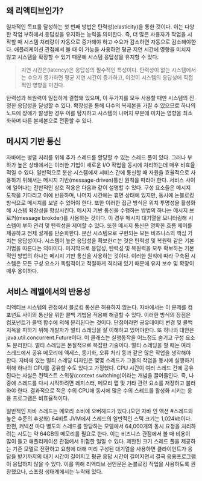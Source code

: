 ## 왜 리액티브인가?
일차적인 목표를 달성하는 첫 번째 방법은 탄력성(elasticity)을 통한 것이다.
이는 다양한 작업 부하에서 응답성을 유지하는 능력을 의미한다. 즉, 더 많은 사용자가 작업을 시작할 때 시스템 처리량이 자동으로 증가해야 하고 수요가 감소하면 자동으로 감소해야한다. 애플리케이션 관점에서 볼 때 이 가능을 사용하면 평균 지연 시간에 영향을 미치지 않고 시스템을 확장할 수 있기 때문에 시스템 응답성을 유지할 수 있다.

> 지연 시간은(latency)은 응답성의 필수적인 특성이다. 탄력성이 없는 시스템에서는 수요가 증가하면 평균 지연 시간이 증가하고, 이것이 시스템의 응답성에 직접적인 영향을 미친다.

탄력성과 복원력이 밀접하게 결합돼 있으며, 이 두가지를 모두 사용할 때만 시스템의 진정한 응답성을 달성할 수 있다. 확장성을 통해 다수의 복제본을 가질 수 있으므로 하나의 노드에 장애가 발생한 경우 이를 탐지하고 시스템의 나머지 부분에 미치는 영향을 최소화하며 다른 본제본으로 전환할 수 있다.

## 메시지 기반 통신
자바에는 병렬 처리를 위해 추가 스레드를 할당할 수 있는 스레드 풀이 있다. 그러나 부하가 높은 상태에서는 이러한 기법이 새로운 I/O 작업을 동시에 처리하는데 매우 비효율적일 수 있다. 
일반적으로 분산 시스템에서 서비스 간에 통신할 때 자원을 효율적으로 사용하기 위해서는 메시지 기반(message-driven)통신 원칙을 따라야 한다. 서비스 사이에 일어나는 전반적인 상호 작용은 다음과 같이 설명할 수 있다. 구성 요소들은 메시지 도착을 기다리고 이에 반응하며, 나머지 시간에는 휴면 상태에 있지만, 동시에 논블로킹 방식으로 메시지를 보낼 수 있어야 한다. 또한 이러한 접근 방식은 위치 투명성을 활성화 해 시스템 확장성을 향상시킨다. 
메시지 기반 통신을 수행하는 방법의 하나는 메시지 브로커(message brokder)를 사용하는 것이다. 이 경우 메시지 대기열을 모니터링해 시스템이 부하 관리 및 탄력성을 제어할 수 있다. 또한 메시지 통신은 명확한 흐름 제어를 제공하고 전체 설계를 단순화한다.
분산 시스템으로 구현되는 모든 비즈니스의 핵심 가치는 응답성이다. 시스템이 높은 응답성을 확보한ㄷ는 것은 탄력성 및 복원력 같은 기본 기법을 따른다는 의미이다. 마지막으로 응답성, 탄력성 및 복원력을 모두 확보하는 기본적인 방법의 하나는 메시지 기반 통신을 사용하는 것이다. 
이러한 원칙에 따라 구축된 시스템은 모든 구성 요소가 독립적이고 적절하게 격리돼 있기 때문에 유지 보수 및 확장이 매우 용이하다.

## 서비스 레벨에서의 반응성
리액티브 시스템의 관점에서 블로킹 통신은 허용하지 않는다.
자바에서는 이 문제를 컴포넌트 사이의 통신을 위한 콜백 기법을 적용해 해결할 수 있다.
이러한 방식의 장점은 컴포넌트가 콜백 함수에 의해 분리된다는 것이다. 단점이라면 공유데이터 변경 및 콜백 지옥을 피하기 위해 개발자가 멀티 스레딩을 잘 이해하고 있어야한다.
또 하나의 대안은 java.util.concurrent.Future이다. 이 클래스는 실행동작을 어느정도 숨기고 구성 요소도 분리한다.
멀티 스레딩은 본질적으로 복잡한 기술이다. 멀티 스레딩을 할 때는 여러 스레드에서 공유 메모리에 액세스, 동기화, 오류 처리 등과 같은 많은 작업을 생각해야 한다. 자바에 있는 멀티 스레딩 디자인은 몇몇 스레드가 그들의 작업을 동시에 실행하기 위해 하나의 CPU를 공유할 수도 있다고 가정했다. CPU 시간이 여러 스레드 간에 공유된다는 사실은 컨텍스트 스위칭(context switching)이라는 개념을 끌어들인다. 즉, 나중에 스레드를 다시 시작하려면 레지스터, 메모리 맵 및 기타 관련 요소를 저장하고 불러와야 한다. 결과적으로 적은 수의 CPU애 동시에 많은 수의 스레드를 활성화 시키는 응용 프로그램은 비효율적이다.

일반적인 자바 스레드는 메모리 소비에 오버헤드가 있다.(모던 자바 인 액션 #스레드와 높은 수준의 추상화) 64비트 JVM에서 스레드의 일반적인 스택 크기는 1,024kb이다. 한편, 커넥션 마다 별도의 스레드를 할당하는 모델에서 64,000개의 동시 요청을 처리하려는 시도는 약 64GB의 메모리를 필요로 한다. 이는 비즈니스 관점에서 볼 때 비용이 많이 들고 애플리케이션 관점에서 위험한 일일 수 있다. 제한된 크기 스레드 풀을 제공하는 기존 모델로 전환하고 요청에 대해 미리 구성된 대기열을 사용하면 클라이언트가 응답을 받기까지의 대기 시간이 길어지고 평균 응답 시간이 길어지면서 결국 응용프로그램이 응답하지 않을 수 있다.
이를 위해 리액티브 선언문은 논블로킹 작업을 사용하도록 권장했으나, 스프링 생태계에서는 누락돼 있다.

